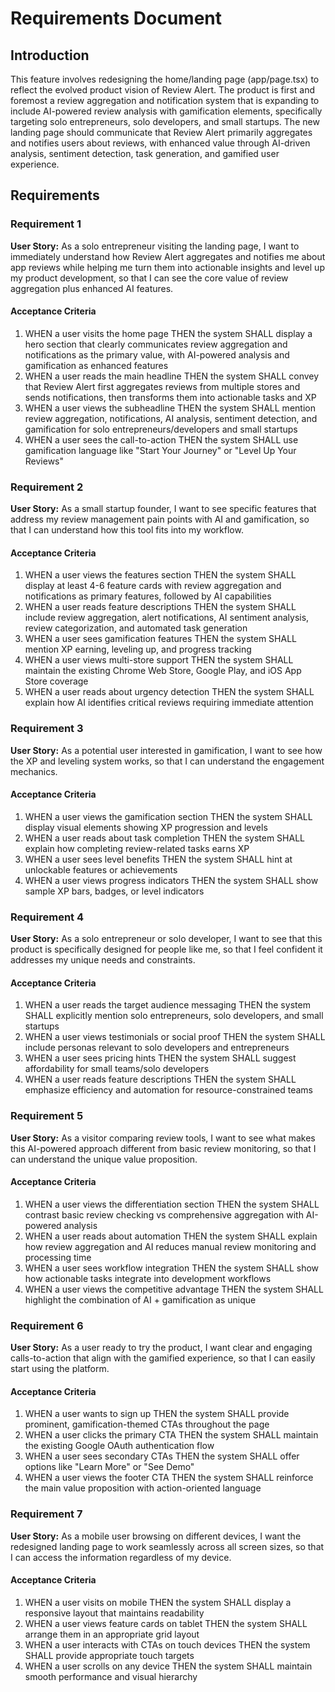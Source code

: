 # Requirements Document

## Introduction

This feature involves redesigning the home/landing page (app/page.tsx) to reflect the evolved product vision of Review Alert. The product is first and foremost a review aggregation and notification system that is expanding to include AI-powered review analysis with gamification elements, specifically targeting solo entrepreneurs, solo developers, and small startups. The new landing page should communicate that Review Alert primarily aggregates and notifies users about reviews, with enhanced value through AI-driven analysis, sentiment detection, task generation, and gamified user experience.

## Requirements

### Requirement 1

**User Story:** As a solo entrepreneur visiting the landing page, I want to immediately understand how Review Alert aggregates and notifies me about app reviews while helping me turn them into actionable insights and level up my product development, so that I can see the core value of review aggregation plus enhanced AI features.

#### Acceptance Criteria

1. WHEN a user visits the home page THEN the system SHALL display a hero section that clearly communicates review aggregation and notifications as the primary value, with AI-powered analysis and gamification as enhanced features
2. WHEN a user reads the main headline THEN the system SHALL convey that Review Alert first aggregates reviews from multiple stores and sends notifications, then transforms them into actionable tasks and XP
3. WHEN a user views the subheadline THEN the system SHALL mention review aggregation, notifications, AI analysis, sentiment detection, and gamification for solo entrepreneurs/developers and small startups
4. WHEN a user sees the call-to-action THEN the system SHALL use gamification language like "Start Your Journey" or "Level Up Your Reviews"

### Requirement 2

**User Story:** As a small startup founder, I want to see specific features that address my review management pain points with AI and gamification, so that I can understand how this tool fits into my workflow.

#### Acceptance Criteria

1. WHEN a user views the features section THEN the system SHALL display at least 4-6 feature cards with review aggregation and notifications as primary features, followed by AI capabilities
2. WHEN a user reads feature descriptions THEN the system SHALL include review aggregation, alert notifications, AI sentiment analysis, review categorization, and automated task generation
3. WHEN a user sees gamification features THEN the system SHALL mention XP earning, leveling up, and progress tracking
4. WHEN a user views multi-store support THEN the system SHALL maintain the existing Chrome Web Store, Google Play, and iOS App Store coverage
5. WHEN a user reads about urgency detection THEN the system SHALL explain how AI identifies critical reviews requiring immediate attention

### Requirement 3

**User Story:** As a potential user interested in gamification, I want to see how the XP and leveling system works, so that I can understand the engagement mechanics.

#### Acceptance Criteria

1. WHEN a user views the gamification section THEN the system SHALL display visual elements showing XP progression and levels
2. WHEN a user reads about task completion THEN the system SHALL explain how completing review-related tasks earns XP
3. WHEN a user sees level benefits THEN the system SHALL hint at unlockable features or achievements
4. WHEN a user views progress indicators THEN the system SHALL show sample XP bars, badges, or level indicators

### Requirement 4

**User Story:** As a solo entrepreneur or solo developer, I want to see that this product is specifically designed for people like me, so that I feel confident it addresses my unique needs and constraints.

#### Acceptance Criteria

1. WHEN a user reads the target audience messaging THEN the system SHALL explicitly mention solo entrepreneurs, solo developers, and small startups
2. WHEN a user views testimonials or social proof THEN the system SHALL include personas relevant to solo developers and entrepreneurs
3. WHEN a user sees pricing hints THEN the system SHALL suggest affordability for small teams/solo developers
4. WHEN a user reads feature descriptions THEN the system SHALL emphasize efficiency and automation for resource-constrained teams

### Requirement 5

**User Story:** As a visitor comparing review tools, I want to see what makes this AI-powered approach different from basic review monitoring, so that I can understand the unique value proposition.

#### Acceptance Criteria

1. WHEN a user views the differentiation section THEN the system SHALL contrast basic review checking vs comprehensive aggregation with AI-powered analysis
2. WHEN a user reads about automation THEN the system SHALL explain how review aggregation and AI reduces manual review monitoring and processing time
3. WHEN a user sees workflow integration THEN the system SHALL show how actionable tasks integrate into development workflows
4. WHEN a user views the competitive advantage THEN the system SHALL highlight the combination of AI + gamification as unique

### Requirement 6

**User Story:** As a user ready to try the product, I want clear and engaging calls-to-action that align with the gamified experience, so that I can easily start using the platform.

#### Acceptance Criteria

1. WHEN a user wants to sign up THEN the system SHALL provide prominent, gamification-themed CTAs throughout the page
2. WHEN a user clicks the primary CTA THEN the system SHALL maintain the existing Google OAuth authentication flow
3. WHEN a user sees secondary CTAs THEN the system SHALL offer options like "Learn More" or "See Demo"
4. WHEN a user views the footer CTA THEN the system SHALL reinforce the main value proposition with action-oriented language

### Requirement 7

**User Story:** As a mobile user browsing on different devices, I want the redesigned landing page to work seamlessly across all screen sizes, so that I can access the information regardless of my device.

#### Acceptance Criteria

1. WHEN a user visits on mobile THEN the system SHALL display a responsive layout that maintains readability
2. WHEN a user views feature cards on tablet THEN the system SHALL arrange them in an appropriate grid layout
3. WHEN a user interacts with CTAs on touch devices THEN the system SHALL provide appropriate touch targets
4. WHEN a user scrolls on any device THEN the system SHALL maintain smooth performance and visual hierarchy
